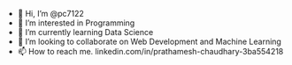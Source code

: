 - 👋 Hi, I’m @pc7122
- 👀 I’m interested in Programming
- 🌱 I’m currently learning Data Science
- 💞️ I’m looking to collaborate on Web Development and Machine Learning
- 📫 How to reach me. linkedin.com/in/prathamesh-chaudhary-3ba554218

<!---
pc7122/pc7122 is a ✨ special ✨ repository because its `README.md` (this file) appears on your GitHub profile.
You can click the Preview link to take a look at your changes.
--->
